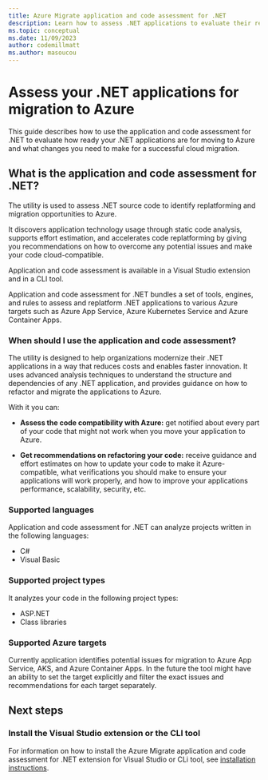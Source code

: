 ```yaml
---
title: Azure Migrate application and code assessment for .NET
description: Learn how to assess .NET applications to evaluate their readiness to migrate to Azure.
ms.topic: conceptual
ms.date: 11/09/2023
author: codemillmatt
ms.author: masoucou
---
```


# Assess your .NET applications for migration to Azure

This guide describes how to use the application and code assessment for .NET to evaluate how ready your .NET applications are for moving to Azure and what changes you need to make for a successful cloud migration.

## What is the application and code assessment for .NET?

The utility is used to assess .NET source code to identify replatforming and migration opportunities to Azure.

It discovers application technology usage through static code analysis, supports effort estimation, and accelerates code replatforming by giving you recommendations on how to overcome any potential issues and make your code cloud-compatible.

Application and code assessment is available in a Visual Studio extension and in a CLI tool.

Application and code assessment for .NET bundles a set of tools, engines, and rules to assess and replatform .NET applications to various Azure targets such as Azure App Service, Azure Kubernetes Service and Azure Container Apps.

### When should I use the application and code assessment?

The utility is designed to help organizations modernize their .NET applications in a way that reduces costs and enables faster innovation. It uses advanced analysis techniques to understand the structure and dependencies of any .NET application, and provides guidance on how to refactor and migrate the applications to Azure.

With it you can:

- **Assess the code compatibility with Azure:** get notified about every part of your code that might not work when you move your application to Azure.

- **Get recommendations on refactoring your code:** receive guidance and effort estimates on how to update your code to make it Azure-compatible, what verifications you should make to ensure your applications will work properly, and how to improve your applications performance, scalability, security, etc.

### Supported languages

Application and code assessment for .NET can analyze projects written in the following languages:

- C#
- Visual Basic

### Supported project types

It analyzes your code in the following project types:

- ASP.NET
- Class libraries

### Supported Azure targets

Currently application identifies potential issues for migration to Azure App Service, AKS, and Azure Container Apps. In the future the tool might have an ability to set the target explicitly and filter the exact issues and recommendations for each target separately.

## Next steps

### Install the Visual Studio extension or the CLI tool

For information on how to install the Azure Migrate application and code assessment for .NET extension for Visual Studio or CLi tool, see [installation instructions](./install.md).
